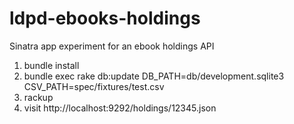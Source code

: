# ldpd-ebooks-holdings

Sinatra app experiment for an ebook holdings API

1. bundle install 
2. bundle exec rake db:update DB_PATH=db/development.sqlite3 CSV_PATH=spec/fixtures/test.csv
3. rackup
4. visit http://localhost:9292/holdings/12345.json
